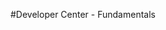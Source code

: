 <properties linkid="devnav-other-fundamentals" urlDisplayName="Fundamentals" headerExpose="" pageTitle="Windows Azure .NET Fundamentals" metaKeywords="" footerExpose="" metaDescription="" umbracoNaviHide="0" disqusComments="1" />

#Developer Center - Fundamentals

<div chunk="../../../Shared/Chunks/fundamentals-landing.md" />